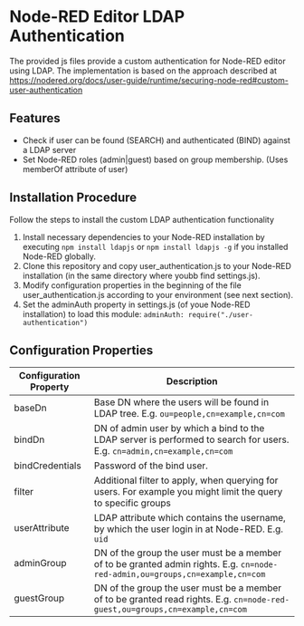 # Node-RED Editor LDAP Authentication
The provided js files provide a custom authentication for Node-RED editor using LDAP. The implementation is based on the approach described at https://nodered.org/docs/user-guide/runtime/securing-node-red#custom-user-authentication

## Features

- Check if user can be found (SEARCH) and authenticated (BIND) against a LDAP server
- Set Node-RED roles (admin|guest) based on group membership. (Uses memberOf attribute of user)

## Installation Procedure

Follow the steps to install the custom LDAP authentication functionality

1. Install necessary dependencies to your Node-RED installation by executing `npm install ldapjs` or `npm install ldapjs -g` if you installed Node-RED globally.
2. Clone this repository and copy user_authentication.js to your Node-RED installation (in the same directory where youbb find settings.js).
3. Modify configuration properties in the beginning of the file user_authentication.js according to your environment (see next section).
4. Set the adminAuth property in settings.js (of youe Node-RED installation) to load this module: 
  ```adminAuth: require("./user-authentication")```

## Configuration Properties

| Configuration Property | Description |
|---|---|
| baseDn | Base DN where the users will be found in LDAP tree. E.g. `ou=people,cn=example,cn=com` |
| bindDn | DN of admin user by which a bind to the LDAP server is performed to search for users. E.g. `cn=admin,cn=example,cn=com` |
| bindCredentials | Password of the bind user. |
| filter | Additional filter to apply, when querying for users. For example you might limit the query to specific groups |
| userAttribute | LDAP attribute which contains the username, by which the user login in at Node-RED. E.g. `uid` |
| adminGroup | DN of the group the user must be a member of to be granted admin rights. E.g. `cn=node-red-admin,ou=groups,cn=example,cn=com` |
| guestGroup | DN of the group the user must be a member of to be granted read rights. E.g. `cn=node-red-guest,ou=groups,cn=example,cn=com` |
